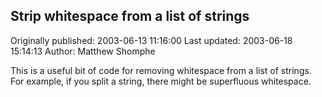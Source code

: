 ## Strip whitespace from a list of strings 
Originally published: 2003-06-13 11:16:00 
Last updated: 2003-06-18 15:14:13 
Author: Matthew Shomphe 
 
This is a useful bit of code for removing whitespace from a list of strings.  For example, if you split a string, there might be superfluous whitespace.